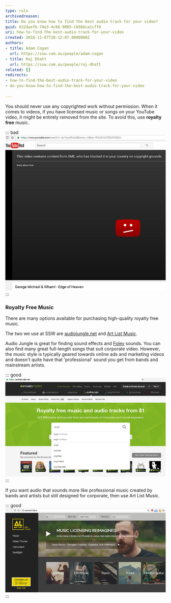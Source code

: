 ```yaml
---
type: rule
archivedreason: 
title: Do you know how to find the best audio track for your video?
guid: 632daefb-74e3-4c66-9085-cb5b6ca1cff0
uri: how-to-find-the-best-audio-track-for-your-video
created: 2016-11-07T20:12:07.0000000Z
authors:
- title: Adam Cogan
  url: https://ssw.com.au/people/adam-cogan
- title: Raj Dhatt
  url: https://ssw.com.au/people/raj-dhatt
related: []
redirects:
- how-to-find-the-best-audio-track-for-your-video
- do-you-know-how-to-find-the-best-audio-track-for-your-video

---
```


You should never use any copyrighted work without permission. When it comes to videos, if you have licensed music or songs on your YouTube video, it might be entirely removed from the site. To avoid this, use  **royalty free** music. 
<!--endintro-->


::: bad  
![Bad example: Ripping someone's song - your video will get taken down by YouTube](audio-video-bad.jpg)  
:::

### Royalty Free Music 


There are many options available for purchasing high-quality royalty free music.

The two we use at SSW are [audiojungle.net](https://audiojungle.net/) and [Art List Music](https://artlist.io/).

Audio Jungle is great for finding sound effects and [Foley](https://en.wikipedia.org/wiki/Foley_%28filmmaking%29) sounds. You can also find many great full-length songs that suit corporate video. However, the music style is typically geared towards online ads and marketing videos  and doesn't quite have that 'professional' sound you get from bands and mainstream artists.


::: good  
![Good example: E.g. AudioJungle.net - you can pay $1 for a laugh track](audio-video-good-audiojungle.jpg)  
:::

If you want audio that sounds more like professional music created by bands and artists but still designed for corporate, then use Art List Music.


::: good  
![Good example: E.g. Art List Music - For $200 per a year, you get unlimited access to really awesome quality music. Have a listen on the website](audio-video-good-art-list.jpg)  
:::
